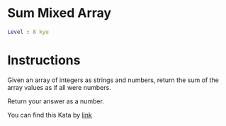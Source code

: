 # Sum Mixed Array

```yaml
Level : 8 kyu
```


# Instructions
Given an array of integers as strings and numbers, return the sum of the array values as if all were numbers.

Return your answer as a number.


You can find this Kata by [link](https://www.codewars.com/kata/57eaeb9578748ff92a000009/train/java)